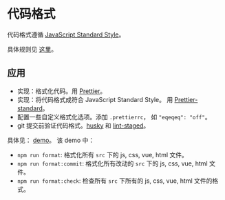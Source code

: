 # 代码格式
代码格式遵循 [JavaScript Standard Style](https://github.com/sheerun/prettier-standard)。

具体规则见 [这里](https://github.com/standard/standard/blob/master/docs/RULES-zhcn.md#javascript-standard-style)。

## 应用
* 实现：格式化代码。用 [Prettier](https://github.com/prettier/prettier)。
* 实现：将代码格式成符合 JavaScript Standard Style。 用 [Prettier-standard](https://github.com/sheerun/prettier-standard)。
* 配置一些自定义格式化选项。添加 `.prettierrc`， 如 `"eqeqeq": "off"`。
* git 提交前验证代码格式。[husky](https://github.com/typicode/husky) 和 [lint-staged](https://github.com/okonet/lint-staged)。

具体见： [demo](demo)。 该 demo 中：
* `npm run format`: 格式化所有 `src` 下的 js, css, vue, html 文件。
* `npm run format:commit`: 格式化所有改动的 `src` 下的 js, css, vue, html 文件。
* `npm run format:check`: 检查所有 `src` 下所有的 js, css, vue, html 文件的格式。

